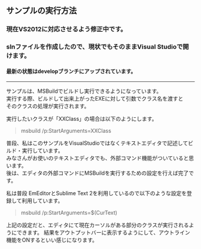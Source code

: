 ## サンプルの実行方法 
### 現在VS2012に対応させるよう修正中です。
### slnファイルを作成したので、現状でもそのままVisual Studioで開けます。
#### 最新の状態はdevelopブランチにアップされています。
***

サンプルは、MSBuildでビルドし実行できるようになっています。  
実行する際、ビルドして出来上がったEXEに対して引数でクラス名を渡すと  
そのクラスの処理が実行されます。  

実行したいクラスが「XXClass」の場合は以下のようにします。  
> msbuild /p:StartArguments=XXClass

普段、私はこのサンプルをVisualStudioではなくテキストエディタで記述してビルド・実行しています。  
みなさんがお使いのテキストエディタでも、外部コマンド機能がついていると思います。  
後は、エディタの外部コマンドにMSBuildを実行するための設定を行えば完了です。  

私は普段 EmEditorとSublime Text 2を利用しているので以下のような設定を登録して利用しています。  
> msbuild /p:StartArguments=$(CurText)

上記の設定だと、エディタにて現在カーソルがある部分のクラスが実行されるようにできます。
結果をアウトプットバーに表示するようにして、アウトライン機能をONするといい感じになります。



